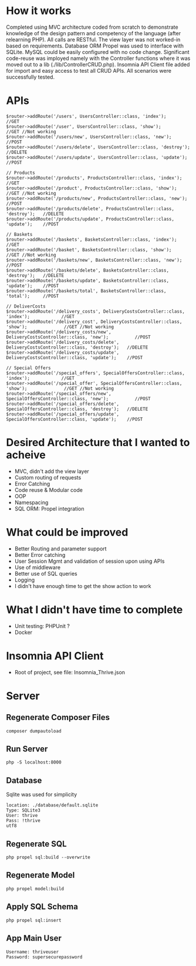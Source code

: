 # How it works
Completed using MVC architecture coded from scratch to demonstrate knowledge of the design pattern and competency of the language (after relearning PHP). All calls are RESTful. The view layer was not worked-in based on requirements. Database ORM Propel was used to interface with SQLite. MySQL could be easily configured with no code change. Significant code-reuse was imployed namely with the Controller functions where it was moved out to a lib (./lib/ControllerCRUD.php). Insomnia API Client file added for import and easy access to test all CRUD APIs. All scenarios were successfully tested.

# APIs
```
$router->addRoute('/users', UsersController::class, 'index');            //GET
$router->addRoute('/user', UsersController::class, 'show');              //GET //Not working
$router->addRoute('/users/new', UsersController::class, 'new');          //POST
$router->addRoute('/users/delete', UsersController::class, 'destroy');   //DELETE
$router->addRoute('/users/update', UsersController::class, 'update');    //POST

// Products
$router->addRoute('/products', ProductsController::class, 'index');            //GET
$router->addRoute('/product', ProductsController::class, 'show');             //GET //Not working
$router->addRoute('/products/new', ProductsController::class, 'new');          //POST
$router->addRoute('/products/delete', ProductsController::class, 'destroy');   //DELETE
$router->addRoute('/products/update', ProductsController::class, 'update');    //POST

// Baskets
$router->addRoute('/baskets', BasketsController::class, 'index');            //GET
$router->addRoute('/basket', BasketsController::class, 'show');              //GET //Not working
$router->addRoute('/baskets/new', BasketsController::class, 'new');          //POST
$router->addRoute('/baskets/delete', BasketsController::class, 'destroy');   //DELETE
$router->addRoute('/baskets/update', BasketsController::class, 'update');    //POST
$router->addRoute('/baskets/total', BasketsController::class, 'total');     //POST

// DeliverCosts
$router->addRoute('/delivery_costs', DeliveryCostsController::class, 'index');            //GET
$router->addRoute('/delivery_cost', DeliveryCostsController::class, 'show');              //GET //Not working
$router->addRoute('/delivery_costs/new', DeliveryCostsController::class, 'new');          //POST
$router->addRoute('/delivery_costs/delete', DeliveryCostsController::class, 'destroy');   //DELETE
$router->addRoute('/delivery_costs/update', DeliveryCostsController::class, 'update');    //POST

// Special Offers
$router->addRoute('/special_offers', SpecialOffersController::class, 'index');            //GET
$router->addRoute('/special_offer', SpecialOffersController::class, 'show');              //GET //Not working
$router->addRoute('/special_offers/new', SpecialOffersController::class, 'new');          //POST
$router->addRoute('/special_offers/delete', SpecialOffersController::class, 'destroy');   //DELETE
$router->addRoute('/special_offers/update', SpecialOffersController::class, 'update');    //POST
```

# Desired Architecture that I wanted to acheive
- MVC, didn't add the view layer
- Custom routing of requests
- Error Catching
- Code reuse & Modular code
- OOP
- Namespacing
- SQL ORM: Propel integration


# What could be improved
- Better Routing and parameter support
- Better Error catching
- User Session Mgmt and validation of session upon using APIs
- Use of middleware
- Better use of SQL queries
- Logging
- I didn't have enough time to get the show action to work

# What I didn't have time to complete
- Unit testing: PHPUnit ?
- Docker

# Insomnia API Client
- Root of project, see file: Insomnia_Thrive.json

# Server
## Regenerate Composer Files
```composer dumpautoload```

## Run Server
```php -S localhost:8000```


## Database
Sqlite was used for simplicity
```
location: ./database/default.sqlite
Type: SQLite3
User: thrive
Pass: !thrive
utf8
```

## Regenerate SQL 
```php propel sql:build --overwrite    ```

## Regenerate Model
```php propel model:build   ```

## Apply SQL Schema
```php propel sql:insert  ```


## App Main User
```
Username: thriveuser
Password: supersecurepassword
```


